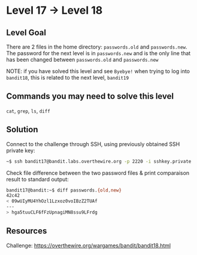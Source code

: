 # Level 17 → Level 18

## Level Goal
There are 2 files in the home directory: `passwords.old` and `passwords.new`.  
The password for the next level is in `passwords.new` and is the only line that has been changed between `passwords.old` and `passwords.new`  
  
NOTE: if you have solved this level and see `Byebye!` when trying to log into `bandit18`, this is related to the next level, `bandit19`

## Commands you may need to solve this level
`cat`, `grep`, `ls`, `diff`

## Solution

Connect to the challenge through SSH, using previously obtained SSH private key:

```sh
~$ ssh bandit17@bandit.labs.overthewire.org -p 2220 -i sshkey.private
```

Check file difference between the two password files & print comparaison result to standard output:

```sh
bandit17@bandit:~$ diff passwords.{old,new}
42c42
< 09wUIyMU4YhOzl1Lzxoz0voIBzZ2TUAf
---
> hga5tuuCLF6fFzUpnagiMN8ssu9LFrdg
```

## Resources

Challenge: https://overthewire.org/wargames/bandit/bandit18.html